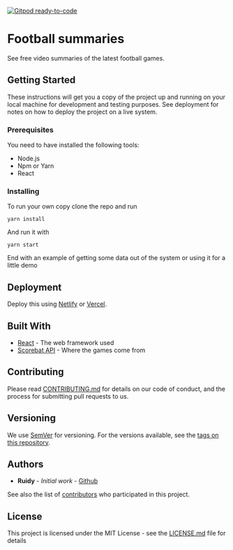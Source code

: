 [![Gitpod ready-to-code](https://img.shields.io/badge/Gitpod-ready--to--code-blue?logo=gitpod)](https://gitpod.io/#https://github.com/rjNemo/football-summaries)

# Football summaries

See free video summaries of the latest football games.

## Getting Started

These instructions will get you a copy of the project up and running on your local machine for development and testing purposes. See deployment for notes on how to deploy the project on a live system.

### Prerequisites

You need to have installed the following tools:

- Node.js
- Npm or Yarn
- React

### Installing

To run your own copy clone the repo and run

```shell
yarn install
```

And run it with

```
yarn start
```

End with an example of getting some data out of the system or using it for a little demo

## Deployment

Deploy this using [Netlify](https://netlify.com) or [Vercel](https://vercel.com).

## Built With

- [React](https://reactjs.org) - The web framework used
- [Scorebat API](https://www.scorebat.com) - Where the games come from

## Contributing

Please read [CONTRIBUTING.md](CONTRIBUTING.md) for details on our code of conduct, and the process for submitting pull requests to us.

## Versioning

We use [SemVer](http://semver.org/) for versioning. For the versions available, see the [tags on this repository](https://github.com/rjNemo/football-app/tags).

## Authors

- **Ruidy** - _Initial work_ - [Github](https://github.com/rjNemo)

See also the list of [contributors](https://github.com/rjNemo/football-app/contributors) who participated in this project.

## License

This project is licensed under the MIT License - see the [LICENSE.md](LICENSE.md) file for details
